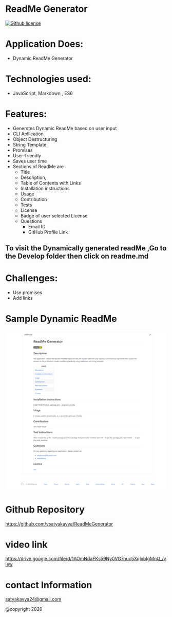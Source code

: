 # ReadMe Generator 
[![Github license](https://img.shields.io/badge/License-MIT-yellowgreen)](https://choosealicense.com/licenses/MIT/)
  
 

# Application Does:
* Dynamic ReadMe Generator

# Technologies used:
*  JavaScript, Markdown , ES6

# Features:

* Generstes Dynamic ReadMe based on user input
* CLI Apllication
* Object Destructuring
* String Template
* Promises
* User-friendly  
* Saves user time 
* Sections of ReadMe are 
  * Title
  * Description, 
  * Table of Contents with Links
  * Installation instructions
  * Usage
  * Contribution
  * Tests
  * License
  * Badge of user selected License
  * Questions
    * Email ID
    * GitHub Profile Link
  


## To visit the Dynamically generated readMe ,Go to the Develop folder then click on  readme.md
  


# Challenges:
* Use promises
* Add links


# Sample Dynamic ReadMe
![picture](Assets/ReadMe.png)

# Github Repository
https://github.com/vsatyakavya/ReadMeGenerator

# video link
 https://drive.google.com/file/d/1AOmNdaFKs59Ny0VG7nuc5XqIxbIgMnQ_/view
 
# contact Information
satyakavya24@gmail.com

@copyright 2020


